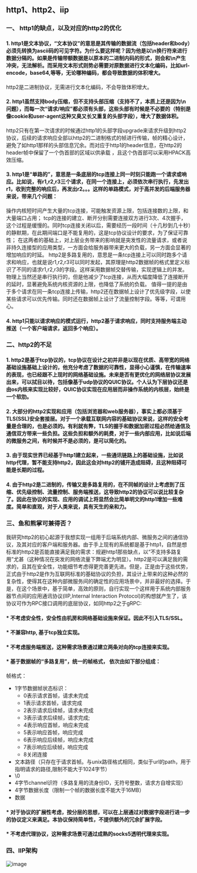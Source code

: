 ## http1、http2、iip

### 一、 http1的缺点，以及对应的http2的优化

#### 1. http1是文本协议，“文本协议”的意思是其传输的数据流（包括header和body）必须先转换为ascii码的可见字符。为什么要这样呢？因为他是以\n换行符来进行数据分隔的。如果是传输带额数据是以原本的二进制内码的形式，则会和\n产生冲突，无法解析。而采用文本形式则势必需要对原数据进行文本化编码，比如url-encode，base64,等等，无论哪种编码，都会导致数据的体积增大。
http2是二进制协议，无需进行文本化编码，不会导致体积增大。


#### 2. http1虽然支持body压缩，但不支持头部压缩（支持不了，本质上还是因为\n问题），而每一次“请求/响应”都必须有头部，这些头部有时候是不必要的（特别是像cookie和user-agent这种又臭又长又重复的头部字段），增大了数据体积。
http2只有在第一次请求的时候通过http1的头部字段upgrade来请求升级到http2协议，后续的请求响应全部以http2的二进制格式的帧进行传输，帧的精心设计，避免了如http1那样的头部信息冗余。而对应于http1的header信息，在http2的header帧中保留了一个伪首部的区域以供承载 ，且这个伪首部可以采用HPACK高效压缩。

#### 3. http1是“单路的”，意思是一条底层的tcp连接上同一时刻只能跑一个请求或响应。比如说，有r1,r2,r3三个请求，在同一个连接上，必须依次串行执行，先发出r1，收到完整的响应后，再发出r2。。。这样的单路模式，对于高并发的后端服务器来说，带来几个问题：
操作内核短时间产生大量的tcp连接，可能触发资源上限，包括连接数的上限，和大量端口占用；
tcp的连接的建立、断开分别需要连接双方进行3次、4次握手，这个过程是缓慢的。同时tcp连接关闭以后，需要经历一段时间（十几秒到几十秒）的静默期，在此期间端口是不能复用的，这是tcp协议设计的要求，为了保证可靠性；
在这两者的基础上，对上层业务带来的影响就是突发性的流量请求，或者说非持久连接型的应用类型，一方面会给服务器带来更大的负载，另一方面会显著的增加响应的时延。
http2是多路复用的，意思是一条tcp连接上可以同时跑多个请求和响应，也就是说r1,r2,r3可以同时发起，其原理是http2数据帧的格式里定义标识了不同的请求r1,r2,r3的字段。这样采用数据帧交替传输，实现逻辑上的并发。物理上当然还是串行执行的，但是他减少了tcp连接，从而大幅度降低了连接断开的延时，显著避免系统内核资源的上限，也降低了系统的负载。
值得一提的是由于多个请求在同一条tcp连接上传输，http2还在数据帧上设计了优先级字段，以使某些请求可以优先传输。同时还在数据帧上设计了流量控制字段。等等，可谓用心。

#### 4. http1只能以请求响应的模式运行，http2基于请求响应，同时支持服务端主动推送（一个客户端请求，返回多个响应）。

### 二、http2的不足

#### 1. http2是基于tcp协议的，tcp协议在设计之初并非是以现在优质、高带宽的网络基础设施基础上设计的，他充分考虑了数据的可靠性，显得小心谨慎，在传输速率的表现，也已经跟不上现时的网络基础设施。未来是否有更优化的网络层协议发展出来，可以拭目以待，包括像基于udp协议的QUIC协议。个人认为下层协议还是由os内核来实现比较好，QUIC协议实现在应用层而非操作系统的内核层，始终是一个软肋。

#### 2. 大部分的http2实现和应用（包括浏览器和web服务器），事实上都必须基于TLS(SSL)安全套接层。对于一个承载互联网内容的基础协议来说，这样的安全考量是合理的，也是必须的。有利就有弊，TLS的握手和数据加密过程必然给通信及通信双方带来一些负担。这些负担和额外的耗费，对于一些内部应用，比如说后端的微服务之间，有时候并不是必须的，是可以简化的。

#### 3. 由于现实世界已经基于http1建立起来，一些通讯链路上的基础设施，比如说http代理，暂不能支持http2，因此这会对http2的铺开造成阻碍，且这种阻碍可能是长期的过程。

#### 4. 由于http2是二进制的，传输又是多路复用的，在不同帧的设计上考虑到了压缩、优先级控制、流量控制、服务端推送，这导致http2的协议可以说比较复杂了。因此在协议的实现、应用的调试上将显然会比简单明文的http1增加一些难度。简单和直观，对于人类来说，具有天生的亲和力。

### 三、鱼和熊掌可兼得否？
我研究http2的初心起源于我想实现一组用于后端系统内部、微服务之间的通信协议，及其对应的客户端和服务器。由于手上现有的系统都是基于http1，自然是想标准的http2是否能直接满足我的需求：规避http1那些缺点，以“不支持多路复用”尤甚（这种情况在突发的网络流量下弊端尤为明显）。http2是可以满足我的需求的，且其在安全性，功能细节考虑得更完善更先进。但是，正是由于这些优势，正式由于http2是作为互联网标准的基础协议的负担，其设计上带来的这种必然的复杂性，使得其在这种内部微服务间的确定性的应用场景中，并非最好的选择。于是，在这个场景中，基于简单，高效的原则，自行实现一个这样用于系统内部服务器节点间的应用通讯协议(IIP,Internal Interaction Protocol)的构想就产生了，该协议可作为RPC接口调用的底层协议，如同http2之于gRPC:
#### * 不考虑安全性，安全性由机房和网络基础设施来保证。因此不引入TLS/SSL。
#### * 不兼容http, 基于tcp独立实现。
#### * 不考虑服务端推送，这种需求场景通过建立两条对向的tcp连接来实现。
#### * 基于数据帧的“多路复用”，统一的帧格式， 依次由如下部分组成：
帧格式：
* 1字节数据帧状态标识：
	* 0表示请求首帧，请求未完成
	* 1表示请求首帧，请求完成
	* 2表示请求后续帧，请求未完成
	* 3表示请求后续帧，请求完成;
	* 4表示响应首帧，响应未完成
	* 5表示响应首帧，响应完成
	* 6表示响应后续帧，响应未完成
	* 7表示响应后续帧，响应完成
	* 8关闭连接
* 文本路径（只存在于请求首帧。与unix路径格式相同，类似于url的path，用于指明请求的路径,限制不能大于1024字节）
* \0
* 4字节channel识符（多路复用的流身份ID，无符号整数，请求方自增实现）
* 4字节数据长度（限制一个帧的数据长度不能大于16MB）
* 数据
#### * 对于协议的扩展性考虑，按分层的思想，可以在上层通过对数据字段进行进一步的协议定义来满足。本协议保持简单性，不提供额外的冗余扩展字段。
#### * 不考虑代理协议，这种需求场景可通过成熟的socks5透明代理来实现。

### 四、IIP架构 
 ![image](https://github.com/truexf/iip/blob/master/iip.jpg)




